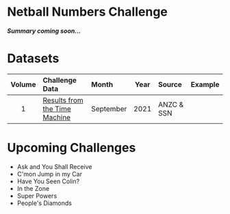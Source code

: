 # Netball Numbers Challenge

***Summary coming soon...***

# Datasets

| Volume | Challenge Data | Month | Year | Source | Example |
| :---: | :--- | :--- | :---: | :--- | :---|
| 1 | [Results from the Time Machine](datasets/vol1) | September | 2021 | ANZC & SSN |  |


# Upcoming Challenges

- Ask and You Shall Receive
- C'mon Jump in my Car
- Have You Seen Colin?
- In the Zone
- Super Powers
- People's Diamonds